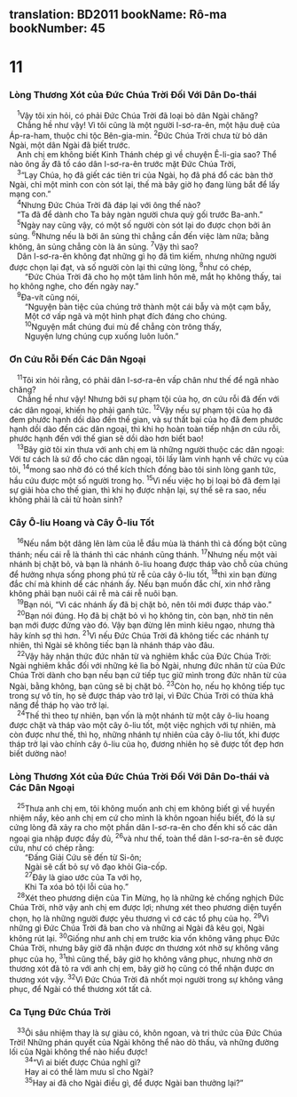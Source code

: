 translation: BD2011
bookName: Rô-ma 
bookNumber: 45
-------

<div class="title"><h1>11</h1><h3>Lòng Thương Xót của Ðức Chúa Trời Ðối Với Dân Do-thái</h3></div>
<span class="verse ro_11_1"> <sup>1</sup>Vậy tôi xin hỏi, có phải Ðức Chúa Trời đã loại bỏ dân Ngài chăng?<br/> Chẳng hề như vậy! Vì tôi cũng là một người I-sơ-ra-ên, một hậu duệ của Áp-ra-ham, thuộc chi tộc Bên-gia-min. </span>
<span class="verse ro_11_2"><sup>2</sup>Ðức Chúa Trời chưa từ bỏ dân Ngài, một dân Ngài đã biết trước.<br/> Anh chị em không biết Kinh Thánh chép gì về chuyện Ê-li-gia sao? Thể nào ông ấy đã tố cáo dân I-sơ-ra-ên trước mặt Ðức Chúa Trời,<br/></span>
<span class="verse ro_11_3"> <sup>3</sup>“Lạy Chúa, họ đã giết các tiên tri của Ngài, họ đã phá đổ các bàn thờ Ngài, chỉ một mình con còn sót lại, thế mà bây giờ họ đang lùng bắt để lấy mạng con.” <br/></span>
<span class="verse ro_11_4"> <sup>4</sup>Nhưng Ðức Chúa Trời đã đáp lại với ông thế nào?<br/> “Ta đã để dành cho Ta bảy ngàn người chưa quỳ gối trước Ba-anh.” <br/></span>
<span class="verse ro_11_5"> <sup>5</sup>Ngày nay cũng vậy, có một số người còn sót lại do được chọn bởi ân sủng. </span>
<span class="verse ro_11_6"><sup>6</sup>Nhưng nếu là bởi ân sủng thì chẳng cần đến việc làm nữa; bằng không, ân sủng chẳng còn là ân sủng. </span>
<span class="verse ro_11_7"><sup>7</sup>Vậy thì sao?<br/> Dân I-sơ-ra-ên không đạt những gì họ đã tìm kiếm, nhưng những người được chọn lại đạt, và số người còn lại thì cứng lòng, </span>
<span class="verse ro_11_8"><sup>8</sup>như có chép,<br/>  “Ðức Chúa Trời đã cho họ một tâm linh hôn mê, mắt họ không thấy, tai họ không nghe, cho đến ngày nay.” <br/></span>
<span class="verse ro_11_9"> <sup>9</sup>Ða-vít cũng nói,<br/>  “Nguyện bàn tiệc của chúng trở thành một cái bẫy và một cạm bẫy,<br/>  Một cớ vấp ngã và một hình phạt đích đáng cho chúng.<br/></span>
<span class="verse ro_11_10">  <sup>10</sup>Nguyện mắt chúng đui mù để chẳng còn trông thấy,<br/>  Nguyện lưng chúng cụp xuống luôn luôn.” <br/></span>
<div class="title"><h3>Ơn Cứu Rỗi Ðến Các Dân Ngoại</h3></div>
<span class="verse ro_11_11"> <sup>11</sup>Tôi xin hỏi rằng, có phải dân I-sơ-ra-ên vấp chân như thế để ngã nhào chăng?<br/> Chẳng hề như vậy! Nhưng bởi sự phạm tội của họ, ơn cứu rỗi đã đến với các dân ngoại, khiến họ phải ganh tức. </span>
<span class="verse ro_11_12"><sup>12</sup>Vậy nếu sự phạm tội của họ đã đem phước hạnh dồi dào đến thế gian, và sự thất bại của họ đã đem phước hạnh dồi dào đến các dân ngoại, thì khi họ hoàn toàn tiếp nhận ơn cứu rỗi, phước hạnh đến với thế gian sẽ dồi dào hơn biết bao!<br/></span>
<span class="verse ro_11_13"> <sup>13</sup>Bây giờ tôi xin thưa với anh chị em là những người thuộc các dân ngoại: Với tư cách là sứ đồ cho các dân ngoại, tôi lấy làm vinh hạnh về chức vụ của tôi, </span>
<span class="verse ro_11_14"><sup>14</sup>mong sao nhờ đó có thể kích thích đồng bào tôi sinh lòng ganh tức, hầu cứu được một số người trong họ. </span>
<span class="verse ro_11_15"><sup>15</sup>Vì nếu việc họ bị loại bỏ đã đem lại sự giải hòa cho thế gian, thì khi họ được nhận lại, sự thể sẽ ra sao, nếu không phải là cải tử hoàn sinh?<br/></span>
<div class="title"><h3>Cây Ô-liu Hoang và Cây Ô-liu Tốt</h3></div>
<span class="verse ro_11_16"> <sup>16</sup>Nếu nắm bột dâng lên làm của lễ đầu mùa là thánh thì cả đống bột cũng thánh; nếu cái rễ là thánh thì các nhánh cũng thánh. </span>
<span class="verse ro_11_17"><sup>17</sup>Nhưng nếu một vài nhánh bị chặt bỏ, và bạn là nhánh ô-liu hoang được tháp vào chỗ của chúng để hưởng nhựa sống phong phú từ rễ của cây ô-liu tốt, </span>
<span class="verse ro_11_18"><sup>18</sup>thì xin bạn đừng đắc chí mà khinh dể các nhánh ấy. Nếu bạn muốn đắc chí, xin nhớ rằng không phải bạn nuôi cái rễ mà cái rễ nuôi bạn.<br/></span>
<span class="verse ro_11_19"> <sup>19</sup>Bạn nói, “Vì các nhánh ấy đã bị chặt bỏ, nên tôi mới được tháp vào.”<br/></span>
<span class="verse ro_11_20"> <sup>20</sup>Bạn nói đúng. Họ đã bị chặt bỏ vì họ không tin, còn bạn, nhờ tin nên bạn mới được đứng vào đó. Vậy bạn đừng lên mình kiêu ngạo, nhưng thà hãy kính sợ thì hơn. </span>
<span class="verse ro_11_21"><sup>21</sup>Vì nếu Ðức Chúa Trời đã không tiếc các nhánh tự nhiên, thì Ngài sẽ không tiếc bạn là nhánh tháp vào đâu. <br/></span>
<span class="verse ro_11_22"> <sup>22</sup>Vậy hãy nhận thức đức nhân từ và nghiêm khắc của Ðức Chúa Trời: Ngài nghiêm khắc đối với những kẻ lìa bỏ Ngài, nhưng đức nhân từ của Ðức Chúa Trời dành cho bạn nếu bạn cứ tiếp tục giữ mình trong đức nhân từ của Ngài, bằng không, bạn cũng sẽ bị chặt bỏ. </span>
<span class="verse ro_11_23"><sup>23</sup>Còn họ, nếu họ không tiếp tục trong sự vô tín, họ sẽ được tháp vào trở lại, vì Ðức Chúa Trời có thừa khả năng để tháp họ vào trở lại.<br/></span>
<span class="verse ro_11_24"> <sup>24</sup>Thế thì theo tự nhiên, bạn vốn là một nhánh từ một cây ô-liu hoang được chặt và tháp vào một cây ô-liu tốt, một việc nghịch với tự nhiên, mà còn được như thế, thì họ, những nhánh tự nhiên của cây ô-liu tốt, khi được tháp trở lại vào chính cây ô-liu của họ, đương nhiên họ sẽ được tốt đẹp hơn biết dường nào!<br/></span>
<div class="title"><h3>Lòng Thương Xót của Ðức Chúa Trời Ðối Với Dân Do-thái và Các Dân Ngoại</h3></div>
<span class="verse ro_11_25"> <sup>25</sup>Thưa anh chị em, tôi không muốn anh chị em không biết gì về huyền nhiệm nầy, kẻo anh chị em cứ cho mình là khôn ngoan hiểu biết, đó là sự cứng lòng đã xảy ra cho một phần dân I-sơ-ra-ên cho đến khi số các dân ngoại gia nhập được đầy đủ, </span>
<span class="verse ro_11_26"><sup>26</sup>và như thế, toàn thể dân I-sơ-ra-ên sẽ được cứu, như có chép rằng:<br/>  “Ðấng Giải Cứu sẽ đến từ Si-ôn;<br/>  Ngài sẽ cất bỏ sự vô đạo khỏi Gia-cốp.<br/></span>
<span class="verse ro_11_27">  <sup>27</sup>Ðây là giao ước của Ta với họ, <br/>  Khi Ta xóa bỏ tội lỗi của họ.” <br/></span>
<span class="verse ro_11_28"> <sup>28</sup>Xét theo phương diện của Tin Mừng, họ là những kẻ chống nghịch Ðức Chúa Trời, nhờ vậy anh chị em được lợi; nhưng xét theo phương diện tuyển chọn, họ là những người được yêu thương vì cớ các tổ phụ của họ. </span>
<span class="verse ro_11_29"><sup>29</sup>Vì những gì Ðức Chúa Trời đã ban cho và những ai Ngài đã kêu gọi, Ngài không rút lại. </span>
<span class="verse ro_11_30"><sup>30</sup>Giống như anh chị em trước kia vốn không vâng phục Ðức Chúa Trời, nhưng bây giờ đã nhận được ơn thương xót nhờ sự không vâng phục của họ, </span>
<span class="verse ro_11_31"><sup>31</sup>thì cũng thế, bây giờ họ không vâng phục, nhưng nhờ ơn thương xót đã tỏ ra với anh chị em, bây giờ họ cũng có thể nhận được ơn thương xót vậy. </span>
<span class="verse ro_11_32"><sup>32</sup>Vì Ðức Chúa Trời đã nhốt mọi người trong sự không vâng phục, để Ngài có thể thương xót tất cả.<br/></span>
<div class="title"><h3>Ca Tụng Ðức Chúa Trời</h3></div>
<span class="verse ro_11_33"> <sup>33</sup>Ôi sâu nhiệm thay là sự giàu có, khôn ngoan, và tri thức của Ðức Chúa Trời! Những phán quyết của Ngài không thể nào dò thấu, và những đường lối của Ngài không thể nào hiểu được!<br/></span>
<span class="verse ro_11_34">  <sup>34</sup>“Vì ai biết được Chúa nghĩ gì? <br/>  Hay ai có thể làm mưu sĩ cho Ngài? <br/></span>
<span class="verse ro_11_35">  <sup>35</sup>Hay ai đã cho Ngài điều gì, để được Ngài ban thưởng lại?” <br/></span>
